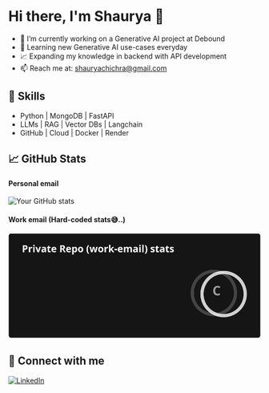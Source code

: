 # Hi there, I'm Shaurya 👋
- 🔭 I’m currently working on a Generative AI project at Debound
- 🌱 Learning new Generative AI use-cases everyday
- 📈 Expanding my knowledge in backend with API development
- 📫 Reach me at: shauryachichra@gmail.com

## 🚀 Skills
- Python | MongoDB | FastAPI
- LLMs | RAG | Vector DBs | Langchain
- GitHub | Cloud | Docker | Render

## 📈 GitHub Stats
#### Personal email
![Your GitHub stats](https://github-readme-stats.vercel.app/api?username=shauryachichra5&show_icons=true&theme=dark&count_private=true)

#### Work email (Hard-coded stats😅..)
![My GitHub Stats](private-stats.svg)

## 🔗 Connect with me
[![LinkedIn](https://img.shields.io/badge/LinkedIn-blue?logo=linkedin)](https://linkedin.com/in/YOUR_LINK)
